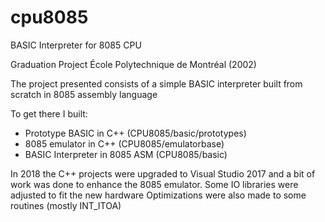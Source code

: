 # cpu8085
BASIC Interpreter for 8085 CPU

Graduation Project École Polytechnique de Montréal (2002)

The project presented consists of a simple BASIC interpreter built from scratch in 8085 assembly language

To get there I built:
- Prototype BASIC in C++ (CPU8085/basic/prototypes)
- 8085 emulator in C++ (CPU8085/emulatorbase)
- BASIC Interpreter in 8085 ASM (CPU8085/basic)

In 2018 the C++ projects were upgraded to Visual Studio 2017 and a bit of work was done to enhance the 8085 emulator.
Some IO libraries were adjusted to fit the new hardware
Optimizations were also made to some routines (mostly INT_ITOA)
